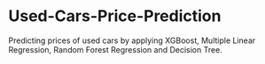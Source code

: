 # Used-Cars-Price-Prediction
Predicting prices of used cars by applying XGBoost, Multiple Linear Regression, Random Forest Regression and Decision Tree.
